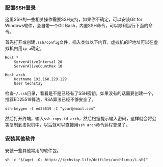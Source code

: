 ### 配置SSH登录

这里SSH的一些相关操作需要SSH支持，如果你不确定，可以安装Git for Windows软件，会自带一个Git Bash，内置SSH命令，可以顺利运行下面的命令。

首先打开或创建`.ssh/config`文件，插入类似以下内容，虚拟机的IP地址可以在虚拟机内用`ip a`确定。

```
Host *
    ServerAliveInterval 20
    ServerAliveCountMax 10

Host arch
    Hostname 192.168.229.129
    User techstay
```

检查`~/.ssh`目录，看看是不是已经有了SSH密钥。如果没有的话需要创建一个，推荐ED25519算法，RSA算法已经不够安全了。

```
ssh-keygen -t ed25519 -C "your@email.com"
```

然后打开终端，输入`ssh-copy-id arch`，然后根据提示输入密码，这样就会将公钥复制到虚拟机中，以后就可以直接用`ssh arch`命令远程登录了。

### 安装其他软件

安装一些其他常用的软件包。

```
sh -c "$(wget -O- https://techstay.life/dotfiles/archlinux/i.sh)"
```